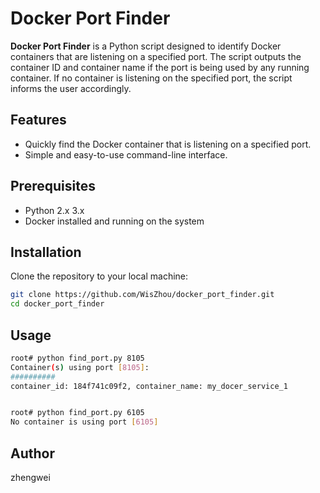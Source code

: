 # Docker Port Finder

**Docker Port Finder** is a Python script designed to identify Docker containers that are listening on a specified port. The script outputs the container ID and container name if the port is being used by any running container. If no container is listening on the specified port, the script informs the user accordingly.

## Features

- Quickly find the Docker container that is listening on a specified port.
- Simple and easy-to-use command-line interface.

## Prerequisites

- Python 2.x 3.x
- Docker installed and running on the system

## Installation

Clone the repository to your local machine:

```bash
git clone https://github.com/WisZhou/docker_port_finder.git 
cd docker_port_finder 
```

## Usage


```bash
root# python find_port.py 8105
Container(s) using port [8105]:
##########
container_id: 184f741c09f2, container_name: my_docer_service_1


root# python find_port.py 6105
No container is using port [6105]
```


## Author

zhengwei



